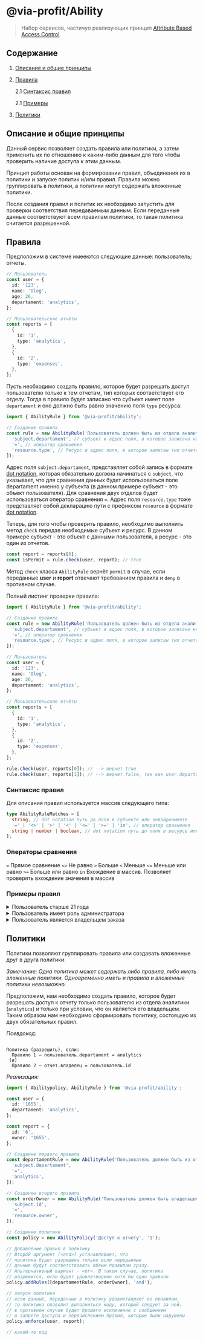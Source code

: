 # @via-profit/Ability

> Набор сервисов, частичyо реализующих принцип [Attribute Based Access Control](https://en.wikipedia.org/wiki/Attribute-based_access_control)

## Содержание

1.  [Описание и общие принципы](#overview)

2.  [Правила](#rules)

    2.1 [Синтаксис правил](#rule-syntax)

    2.1 [Примеры](#rule-recipes)

3.  [Политики](#policies)

## Описание и общие принципы <a name="overview"></a>

Данный сервис позволяет создать правила или политики, а затем применить их по отношению к каким-либо данным для того чтобы проверить наличие доступа к этим данным.

Принцип работы основан на формировании правил, объединения их в политики и запуске политик и/или правил. Правила можно группировать в политики, а политики могут содержать вложенные политики.

После создания правил и политик их необходимо запустить для проверки соответствия передаваемым данным. Если переданные данные соответствуют всем правилам политики, то такая политика считается разрешенной.

## Правила <a name="rules"></a>

Предположим в системе имееются следующие данные: пользователь; отчеты.

```ts
// Пользователь
const user = {
  id: '123',
  name: 'Oleg',
  age: 26,
  departament: 'analytics',
};

// Пользовательские отчёты
const reports = [
  {
    id: '1',
    type: 'analytics',
  },
  {
    id: '2',
    type: 'expenses',
  },
];
```

Пусть необходимо создать правило, которое будет разрешать доступ пользователю только к тем отчетам, тип которых соответствует его отделу. Тогда в правило будет записано что субъект имеет поле `departament` и оно должно быть равно значению поля `type` ресурса:

```ts
import { AbilityRule } from '@via-profit/ability';

// Создание правила
const rule = new AbilityRule('Пользователь должен быть из отдела аналитики', [
  'subject.departament', // субъект и адрес поля, в которое записано название отдела
  '=', // оператор сравнения
  'resource.type', // Ресурс и адрес поля, в которое записан тип отчета
]);
```

Адрес поля `subject.departament`, представляет собой запись в формате [dot notation](https://developer.mozilla.org/en-US/docs/Learn/JavaScript/Objects/Basics#dot_notation), которая обязательно должна начинаться с `subject`, что указывает, что для сравнения данных будет использоваться поле departament именно у субъекта (в данном примере субъект - это объект пользователя).
Для сравнения двух отделов будет использоваться оператор сравнения `=`.
Адрес поля `resource.type` тоже представляет собой декларацию пути с префиксом `resource` в формате [dot notation](https://developer.mozilla.org/en-US/docs/Learn/JavaScript/Objects/Basics#dot_notation).

Теперь, для того чтобы проверить правило, необходимо выполнить метод `check` передав необходимые субъект и ресурс. В данном примере субъект - это объект с данными пользователя, а ресурс - это один из отчетов.

```ts
const report = reports[0];
const isPermit = rule.check(user, report); // true
```

Метод `check` класса `AbilityRule` вернёт `permit` в случае, если переданные **user** и **report** отвечают требованием правила и `deny` в противном случае.

Полный листинг проверки правила:

```ts
import { AbilityRule } from '@via-profit/ability';

// Создание правила
const rule = new AbilityRule('Пользователь должен быть из отдела аналитики', [
  'subject.departament', // субъект и адрес поля, в которое записано название отдела
  '=', // оператор сравнения
  'resource.type', // Ресурс и адрес поля, в которое записан тип отчета
]);

// Пользователь
const user = {
  id: '123',
  name: 'Oleg',
  age: 26,
  departament: 'analytics',
};

// Пользовательские отчёты
const reports = [
  {
    id: '1',
    type: 'analytics',
  },
  {
    id: '2',
    type: 'expenses',
  },
];

rule.check(user, reports[0]); // --> вернет true
rule.check(user, reports[1]); // --> вернет false, так как user.departament не соответствует значение поля type отчета
```

### Синтаксис правил <a name="rule-syntax"></a>

Для описания правил используется массив следующего типа:

```ts
type AbilityRuleMatches = [
  string, // dot notation путь до поля в субъекте или энвайронменте
  '=' | '<>' | '>' | '<' | '<=' | '>=' | 'in', // оператор сравнения
  string | number | boolean, // dot notation путь до поля в ресурсе или энвайронменте или просто значение
];
```

### Операторы сравнения <a name="rule-operators"></a>

`=` Прямое сравнение
`<>` Не равно
`>` Больше
`<` Меньше
`<=` Меньше или равно
`>=` Больше или равно
`in` Вхождение в массив. Позволяет проверять вхождение значения в массив

### Примеры правил <a name="rule-recipes"></a>

<details>
<summary>Пользователь старше 21 года</summary>

```ts
const user = {
  age: 18,
};

const isPermit = new AbilityRule('User age', ['subject.age', '>=', 21]).isPermit(user); // true
```

</details>

<details>
<summary>Пользователь имеет роль администратора</summary>

```ts
const user = {
  roles: ['administrator', 'manager'],
};

const isPermit = new AbilityRule('has role', ['subject.roles', 'in', 'administrator']).isPermit(
  user,
); // true
```

</details>

<details>
  <summary>Пользователь является владельцем заказа</summary>

```ts
const user = {
  id: '1',
};

const order = {
  owner: '1',
};

const isPermit = new AbilityRule('owner', ['subject.id', '=', 'resource.owner']).isPermit(
  user,
  order,
); // true
```

</details>

## Политики <a name="policies"></a>

Политики позволяют группировать правила или создавать вложенные друг в друга политики.

_Замечание: Одна политика может содержать либо правила, либо иметь вложенные политики. Одновременно иметь и правила и вложенные политики невозможно._

Предположим, нам необходимо создать правило, которое будет разрешать доступ к отчету только пользователю из отдела аналитики (`analytics`) и только при условии, что он является его владельцем. Таким образом нам необходимо сформировать политику, состоящую из двух обязательных правил.

_Псевдокод:_

```

Политика (разрешить), если:
  Правило 1 — пользователь.departament = analytics
 (и)
  Правило 2 — отчет.владелец = пользователь.id

```

_Реализация:_

```ts
import { Abilitypolicy, AbilityRule } from '@via-profit/ability';

const user = {
  id: '1655',
  departament: 'analytics',
};

const report = {
  id: '6',
  owner: '1655',
};

// Создание первого правила
const departamentRule = new AbilityRule('Пользователь должен быть из отдела аналитики', [
  'subject.departament',
  '=',
  'analytics',
]);

// Создание второго правила
const orderOwner = new AbilityRule('Пользователь должен быть владельцем отчета', [
  'subject.id',
  '=',
  'resource.owner',
]);

// Создание политики
const policy = new AbilityPolicy('Доступ к отчету', '1');

// Добавление правил в политику
// Второй аргумент («and») устанавливает, что
// политика будет разрешена только если переданные
// данные будут соответствовать обеим правилам сразу.
// Альтернативный вариант - «or». В таком случае, политика
// разрешится, если будет удовлетворено хотя бы одно правило
policy.addRules([departamentRule, orderOwner], 'and');

// запуск политики
// если данные, переданные в политику удовлетворяют ее правилам,
// то политика позволит выполниться коду, который следует за ней.
// в противном случае будет брошего исключение с сообщением
// о запрете доступа и перечислением правил, которые были нарушены
policy.enforce(user, report);

// какой-то код
```
